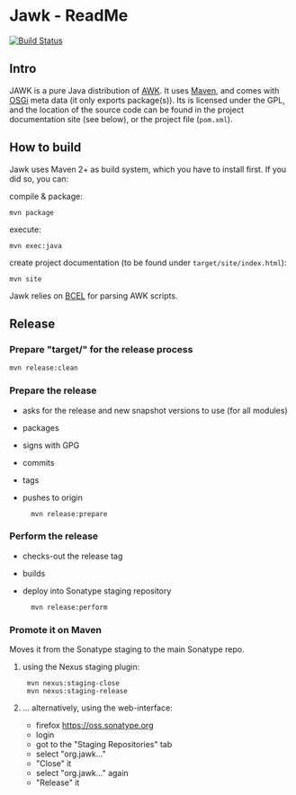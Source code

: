 # Jawk - ReadMe

[![Build Status](https://travis-ci.com/OpenJAWK/Jawk.svg?branch=master)](https://travis-ci.com/OpenJAWK/Jawk)

## Intro

JAWK is a pure Java distribution of [AWK](https://en.wikipedia.org/wiki/AWK).
It uses [Maven](http://maven.apache.org/),
and comes with [OSGi](https://en.wikipedia.org/wiki/OSGi) meta data
(it only exports package(s)).
Its is licensed under the GPL, and the location of the source code
can be found in the project documentation site (see below),
or the project file (`pom.xml`).


## How to build

Jawk uses Maven 2+ as build system, which you have to install first.
If you did so, you can:

compile & package:

	mvn package

execute:

	mvn exec:java

create project documentation (to be found under `target/site/index.html`):

	mvn site

Jawk relies on [BCEL](http://commons.apache.org/bcel/) for parsing AWK scripts.


## Release

### Prepare "target/" for the release process

	mvn release:clean

### Prepare the release
* asks for the release and new snapshot versions to use (for all modules)
* packages
* signs with GPG
* commits
* tags
* pushes to origin

		mvn release:prepare

### Perform the release
* checks-out the release tag
* builds
* deploy into Sonatype staging repository

		mvn release:perform

### Promote it on Maven
Moves it from the Sonatype staging to the main Sonatype repo.

1. using the Nexus staging plugin:

		mvn nexus:staging-close
		mvn nexus:staging-release

2. ... alternatively, using the web-interface:
	* firefox https://oss.sonatype.org
	* login
	* got to the "Staging Repositories" tab
	* select "org.jawk..."
	* "Close" it
	* select "org.jawk..." again
	* "Release" it


